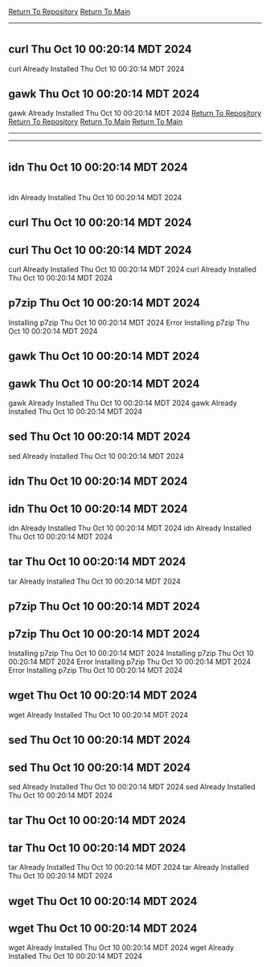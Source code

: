 [Return To Repository](https://github.com/DigitalWarrior/piholeparser/)
[Return To Main](https://github.com/DigitalWarrior/piholeparser/blob/master/RecentRunLogs/Mainlog.md)
____________________________________
# 
## curl Thu Oct 10 00:20:14 MDT 2024
curl Already Installed Thu Oct 10 00:20:14 MDT 2024
## gawk Thu Oct 10 00:20:14 MDT 2024
gawk Already Installed Thu Oct 10 00:20:14 MDT 2024
[Return To Repository](https://github.com/DigitalWarrior/piholeparser/)
[Return To Repository](https://github.com/DigitalWarrior/piholeparser/)
[Return To Main](https://github.com/DigitalWarrior/piholeparser/blob/master/RecentRunLogs/Mainlog.md)
[Return To Main](https://github.com/DigitalWarrior/piholeparser/blob/master/RecentRunLogs/Mainlog.md)
____________________________________
____________________________________
# 
## idn Thu Oct 10 00:20:14 MDT 2024
# 
idn Already Installed Thu Oct 10 00:20:14 MDT 2024
## curl Thu Oct 10 00:20:14 MDT 2024
## curl Thu Oct 10 00:20:14 MDT 2024
curl Already Installed Thu Oct 10 00:20:14 MDT 2024
curl Already Installed Thu Oct 10 00:20:14 MDT 2024
## p7zip Thu Oct 10 00:20:14 MDT 2024
Installing p7zip Thu Oct 10 00:20:14 MDT 2024
Error Installing p7zip Thu Oct 10 00:20:14 MDT 2024
## gawk Thu Oct 10 00:20:14 MDT 2024
## gawk Thu Oct 10 00:20:14 MDT 2024
gawk Already Installed Thu Oct 10 00:20:14 MDT 2024
gawk Already Installed Thu Oct 10 00:20:14 MDT 2024
## sed Thu Oct 10 00:20:14 MDT 2024
sed Already Installed Thu Oct 10 00:20:14 MDT 2024
## idn Thu Oct 10 00:20:14 MDT 2024
## idn Thu Oct 10 00:20:14 MDT 2024
idn Already Installed Thu Oct 10 00:20:14 MDT 2024
idn Already Installed Thu Oct 10 00:20:14 MDT 2024
## tar Thu Oct 10 00:20:14 MDT 2024
tar Already Installed Thu Oct 10 00:20:14 MDT 2024
## p7zip Thu Oct 10 00:20:14 MDT 2024
## p7zip Thu Oct 10 00:20:14 MDT 2024
Installing p7zip Thu Oct 10 00:20:14 MDT 2024
Installing p7zip Thu Oct 10 00:20:14 MDT 2024
Error Installing p7zip Thu Oct 10 00:20:14 MDT 2024
Error Installing p7zip Thu Oct 10 00:20:14 MDT 2024
## wget Thu Oct 10 00:20:14 MDT 2024
wget Already Installed Thu Oct 10 00:20:14 MDT 2024
## sed Thu Oct 10 00:20:14 MDT 2024
## sed Thu Oct 10 00:20:14 MDT 2024
sed Already Installed Thu Oct 10 00:20:14 MDT 2024
sed Already Installed Thu Oct 10 00:20:14 MDT 2024
## tar Thu Oct 10 00:20:14 MDT 2024
## tar Thu Oct 10 00:20:14 MDT 2024
tar Already Installed Thu Oct 10 00:20:14 MDT 2024
tar Already Installed Thu Oct 10 00:20:14 MDT 2024
## wget Thu Oct 10 00:20:14 MDT 2024
## wget Thu Oct 10 00:20:14 MDT 2024
wget Already Installed Thu Oct 10 00:20:14 MDT 2024
wget Already Installed Thu Oct 10 00:20:14 MDT 2024
